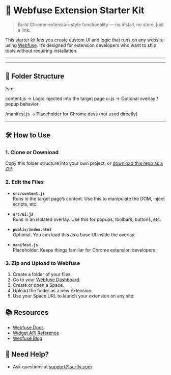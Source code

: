 # 🧩 Webfuse Extension Starter Kit

> Build Chrome-extension-style functionality — no install, no store, just a link.

This starter kit lets you create custom UI and logic that runs on any website using [Webfuse](https://surfly.com/webfuse). It’s designed for extension developers who want to ship tools without requiring installation.

---


---

## 🧱 Folder Structure

/src:

content.js → Logic injected into the target page
ui.js → Optional overlay / popup behavior

/manifest.js → Placeholder for Chrome devs (not used directly)


---

## 🛠️ How to Use

### 1. Clone or Download

Copy this folder structure into your own project, or [download this repo as a ZIP](https://github.com/webfuse-dev/webfuse-extension-starter-kit/archive/refs/heads/main.zip).

### 2. Edit the Files

- **`src/content.js`**  
  Runs in the target page’s context. Use this to manipulate the DOM, inject scripts, etc.

- **`src/ui.js`**  
  Runs in an isolated overlay. Use this for popups, toolbars, buttons, etc.

- **`public/index.html`**  
  Optional. You can load this as a base UI inside the overlay.

- **`manifest.js`**  
  Placeholder. Keeps things familiar for Chrome extension developers.

### 3. Zip and Upload to Webfuse

1. Create a folder of your files.
2. Go to your [Webfuse Dashboard](https://dashboard.surfly.com).
3. Create or open a Space.
4. Upload the folder as a new Extension.
5. Use your Space URL to launch your extension on any site:

## 📚 Resources

- [Webfuse Docs](https://docs.surfly.com/webfuse)
- [Widget API Reference](https://docs.surfly.com/webfuse/js-api)
- [Webfuse Blog](https://surfly.com/blog)

## 🙋 Need Help?

- Ask questions at [support@surfly.com](mailto:support@surfly.com)